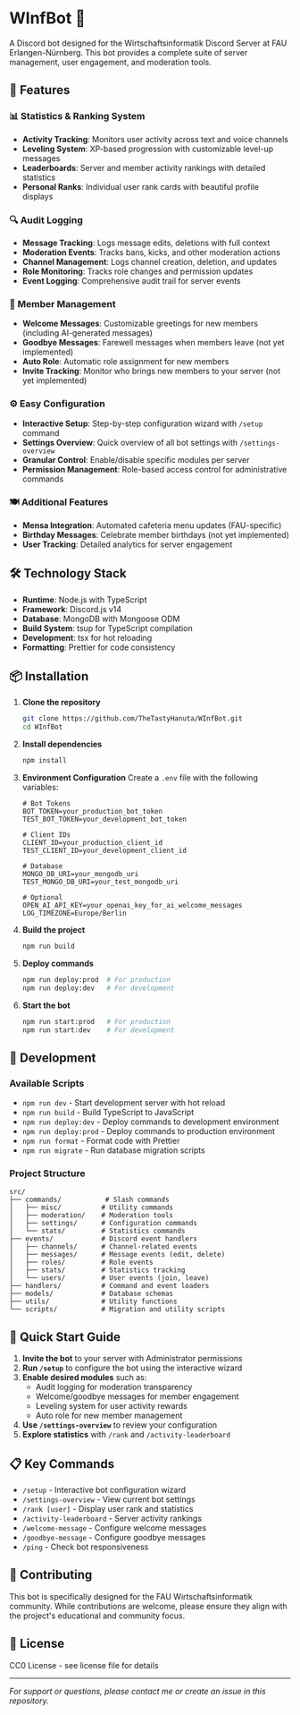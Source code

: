 # WInfBot 🤖

A Discord bot designed for the Wirtschaftsinformatik Discord Server at FAU Erlangen-Nürnberg. This bot provides a complete suite of server management, user engagement, and moderation tools.

## 🚀 Features

### 📊 Statistics & Ranking System
- **Activity Tracking**: Monitors user activity across text and voice channels
- **Leveling System**: XP-based progression with customizable level-up messages
- **Leaderboards**: Server and member activity rankings with detailed statistics
- **Personal Ranks**: Individual user rank cards with beautiful profile displays

### 🔍 Audit Logging
- **Message Tracking**: Logs message edits, deletions with full context
- **Moderation Events**: Tracks bans, kicks, and other moderation actions
- **Channel Management**: Logs channel creation, deletion, and updates
- **Role Monitoring**: Tracks role changes and permission updates
- **Event Logging**: Comprehensive audit trail for server events

### 👋 Member Management
- **Welcome Messages**: Customizable greetings for new members (including AI-generated messages)
- **Goodbye Messages**: Farewell messages when members leave (not yet implemented)
- **Auto Role**: Automatic role assignment for new members
- **Invite Tracking**: Monitor who brings new members to your server (not yet implemented)

### ⚙️ Easy Configuration
- **Interactive Setup**: Step-by-step configuration wizard with `/setup` command
- **Settings Overview**: Quick overview of all bot settings with `/settings-overview`
- **Granular Control**: Enable/disable specific modules per server
- **Permission Management**: Role-based access control for administrative commands

### 🍽️ Additional Features
- **Mensa Integration**: Automated cafeteria menu updates (FAU-specific)
- **Birthday Messages**: Celebrate member birthdays (not yet implemented)
- **User Tracking**: Detailed analytics for server engagement

## 🛠️ Technology Stack

- **Runtime**: Node.js with TypeScript
- **Framework**: Discord.js v14
- **Database**: MongoDB with Mongoose ODM
- **Build System**: tsup for TypeScript compilation
- **Development**: tsx for hot reloading
- **Formatting**: Prettier for code consistency

## 📦 Installation

1. **Clone the repository**
   ```bash
   git clone https://github.com/TheTastyHanuta/WInfBot.git
   cd WInfBot
   ```

2. **Install dependencies**
   ```bash
   npm install
   ```

3. **Environment Configuration**
   Create a `.env` file with the following variables:
   ```env
   # Bot Tokens
   BOT_TOKEN=your_production_bot_token
   TEST_BOT_TOKEN=your_development_bot_token
   
   # Client IDs
   CLIENT_ID=your_production_client_id
   TEST_CLIENT_ID=your_development_client_id
   
   # Database
   MONGO_DB_URI=your_mongodb_uri
   TEST_MONGO_DB_URI=your_test_mongodb_uri
   
   # Optional
   OPEN_AI_API_KEY=your_openai_key_for_ai_welcome_messages
   LOG_TIMEZONE=Europe/Berlin
   ```

4. **Build the project**
   ```bash
   npm run build
   ```

5. **Deploy commands**
   ```bash
   npm run deploy:prod  # For production
   npm run deploy:dev   # For development
   ```

6. **Start the bot**
   ```bash
   npm run start:prod   # For production
   npm run start:dev    # For development
   ```

## 🔧 Development

### Available Scripts

- `npm run dev` - Start development server with hot reload
- `npm run build` - Build TypeScript to JavaScript
- `npm run deploy:dev` - Deploy commands to development environment
- `npm run deploy:prod` - Deploy commands to production environment
- `npm run format` - Format code with Prettier
- `npm run migrate` - Run database migration scripts

### Project Structure

```
src/
├── commands/           # Slash commands
│   ├── misc/          # Utility commands
│   ├── moderation/    # Moderation tools
│   ├── settings/      # Configuration commands
│   └── stats/         # Statistics commands
├── events/            # Discord event handlers
│   ├── channels/      # Channel-related events
│   ├── messages/      # Message events (edit, delete)
│   ├── roles/         # Role events
│   ├── stats/         # Statistics tracking
│   └── users/         # User events (join, leave)
├── handlers/          # Command and event loaders
├── models/            # Database schemas
├── utils/             # Utility functions
└── scripts/           # Migration and utility scripts
```

## 🎯 Quick Start Guide

1. **Invite the bot** to your server with Administrator permissions
2. **Run `/setup`** to configure the bot using the interactive wizard
3. **Enable desired modules** such as:
   - Audit logging for moderation transparency
   - Welcome/goodbye messages for member engagement
   - Leveling system for user activity rewards
   - Auto role for new member management
4. **Use `/settings-overview`** to review your configuration
5. **Explore statistics** with `/rank` and `/activity-leaderboard`

## 📋 Key Commands

- `/setup` - Interactive bot configuration wizard
- `/settings-overview` - View current bot settings
- `/rank [user]` - Display user rank and statistics
- `/activity-leaderboard` - Server activity rankings
- `/welcome-message` - Configure welcome messages
- `/goodbye-message` - Configure goodbye messages
- `/ping` - Check bot responsiveness

## 🤝 Contributing

This bot is specifically designed for the FAU Wirtschaftsinformatik community. While contributions are welcome, please ensure they align with the project's educational and community focus.

## 📄 License

CC0 License - see license file for details

---

*For support or questions, please contact me or create an issue in this repository.*
